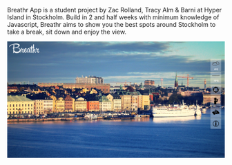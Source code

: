 Breathr App is a student project by Zac Rolland, Tracy Alm & Barni at Hyper Island in Stockholm. Build in 2 and half weeks
with minimum knowledge of Javascript, Breathr aims to show you the best spots around Stockholm to take a break, sit down 
and enjoy the view.

![Alt text](/screen.png "Homepage")

